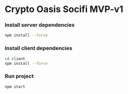 # Crypto Oasis Socifi MVP-v1

### Install server dependencies

```bash
npm install --force
```

### Install client dependencies

```bash
cd client
npm install --force
```

### Run project

```bash
npm start
```